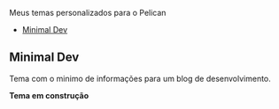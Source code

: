 Meus temas personalizados para o Pelican

- [Minimal Dev](#minimal-dev)

## <a name="minimal-dev">Minimal Dev</a>

Tema com o minimo de informações para um blog de desenvolvimento.

**Tema em construção**
